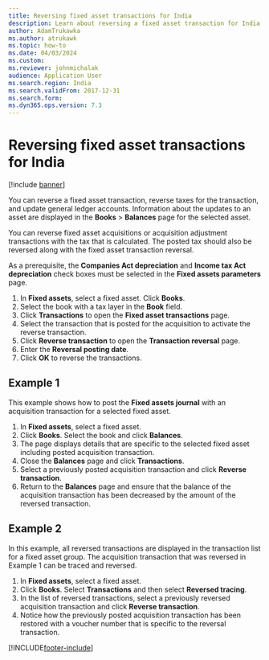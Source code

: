 ```yaml
---
title: Reversing fixed asset transactions for India
description: Learn about reversing a fixed asset transaction for India in Microsoft Dynamics 365 Finance, including examples and a step-by-step process.
author: AdamTrukawka
ms.author: atrukawk
ms.topic: how-to
ms.date: 04/03/2024
ms.custom:
ms.reviewer: johnmichalak
audience: Application User
ms.search.region: India
ms.search.validFrom: 2017-12-31
ms.search.form:
ms.dyn365.ops.version: 7.3
---
```


# Reversing fixed asset transactions for India

[!include [banner](../../includes/banner.md)]

You can reverse a fixed asset transaction, reverse taxes for the transaction, and update general ledger accounts. Information about the updates to an asset are displayed in the **Books** > **Balances** page for the selected asset.

You can reverse fixed asset acquisitions or acquisition adjustment transactions with the tax that is calculated. The posted tax should also be reversed along with the fixed asset transaction reversal.

As a prerequisite, the **Companies Act depreciation** and **Income tax Act depreciation** check boxes must be selected in the **Fixed assets parameters** page.

1. In **Fixed assets**, select a fixed asset. Click **Books**.
2. Select the book with a tax layer in the **Book** field.
3. Click **Transactions** to open the **Fixed asset transactions** page.
4. Select the transaction that is posted for the acquisition to activate the reverse transaction.
5. Click **Reverse transaction** to open the **Transaction reversal** page.
6. Enter the **Reversal posting date**.
7. Click **OK** to reverse the transactions.

## Example 1

This example shows how to post the **Fixed assets journal** with an acquisition transaction for a selected fixed asset. 
1. In **Fixed assets**, select a fixed asset.
2. Click **Books**. Select the book and click **Balances**.
3. The page displays details that are specific to the selected fixed asset including posted acquisition transaction.
4. Close the **Balances** page and click **Transactions**.
5. Select a previously posted acquisition transaction and click **Reverse transaction**.
6. Return to the **Balances** page and ensure that the balance of the acquisition transaction has been decreased by the amount of the reversed transaction.

## Example 2

In this example, all reversed transactions are displayed in the transaction list for a fixed asset group. The acquisition transaction that was reversed in Example 1 can be traced and reversed. 
1. In **Fixed assets**, select a fixed asset.
2. Click **Books**. Select **Transactions** and then select **Reversed tracing**.
3. In the list of reversed transactions, select a previously reversed acquisition transaction and click **Reverse transaction**.
4. Notice how the previously posted acquisition transaction has been restored with a voucher number that is specific to the reversal transaction.


[!INCLUDE[footer-include](../../../includes/footer-banner.md)]
